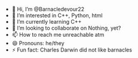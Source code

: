 - 👋 Hi, I’m @Barnacledevour22
- 👀 I’m interested in C++, Python, html
- 🌱 I’m currently learning C++
- 💞️ I’m looking to collaborate on Nothing, yet?
- 📫 How to reach me unreachable atm
- 😄 Pronouns: he/they
- ⚡ Fun fact: Charles Darwin did not like barnacles

<!---
Barnacledevour22/Barnacledevour22 is a ✨ special ✨ repository because its `README.md` (this file) appears on your GitHub profile.
You can click the Preview link to take a look at your changes.
--->
